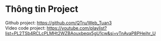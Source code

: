 # Thông tin Project

Github project: https://github.com/QTru/Web_Tuan3 <br />
Video code project: https://youtube.com/playlist?list=PL2TSb4RCLcPLMHt2WZBAouxbeqx5gU1cw&si=vTnAvaP8PHeihr_U
